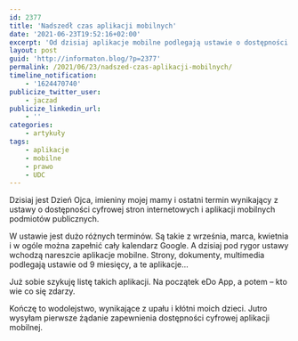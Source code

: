 ```yaml
---
id: 2377
title: 'Nadszedł czas aplikacji mobilnych'
date: '2021-06-23T19:52:16+02:00'
excerpt: 'Od dzisiaj aplikacje mobilne podlegają ustawie o dostępności cyfrowej. Czas zacząć działać.'
layout: post
guid: 'http://informaton.blog/?p=2377'
permalink: /2021/06/23/nadszed-czas-aplikacji-mobilnych/
timeline_notification:
    - '1624470740'
publicize_twitter_user:
    - jaczad
publicize_linkedin_url:
    - ''
categories:
    - artykuły
tags:
    - aplikacje
    - mobilne
    - prawo
    - UDC
---
```


Dzisiaj jest Dzień Ojca, imieniny mojej mamy i ostatni termin wynikający z ustawy o dostępności cyfrowej stron internetowych i aplikacji mobilnych podmiotów publicznych.

W ustawie jest dużo różnych terminów. Są takie z września, marca, kwietnia i w ogóle można zapełnić cały kalendarz Google. A dzisiaj pod rygor ustawy wchodzą nareszcie aplikacje mobilne. Strony, dokumenty, multimedia podlegają ustawie od 9 miesięcy, a te aplikacje…

Już sobie szykuję listę takich aplikacji. Na początek eDo App, a potem – kto wie co się zdarzy.

Kończę to wodolejstwo, wynikające z upału i kłótni moich dzieci. Jutro wysyłam pierwsze żądanie zapewnienia dostępności cyfrowej aplikacji mobilnej.